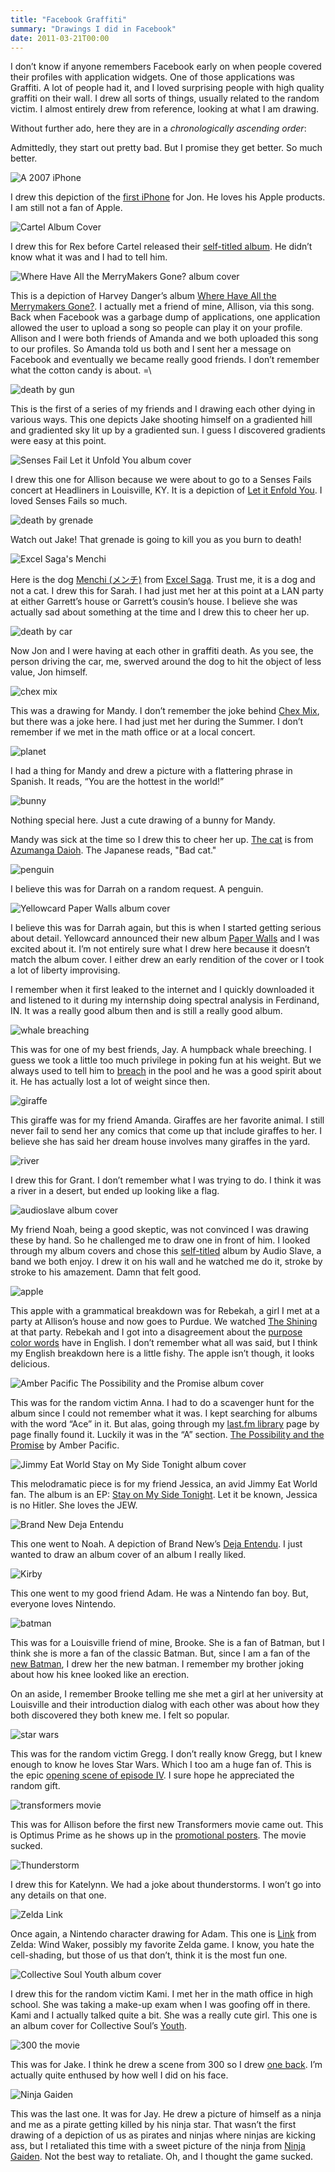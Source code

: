 ```yaml
---
title: "Facebook Graffiti"
summary: "Drawings I did in Facebook"
date: 2011-03-21T00:00
---
```

<post-header />

I don’t know if anyone remembers Facebook early on when people covered their
profiles with application widgets.
One of those applications was Graffiti.
A lot of people had it, and I loved surprising people with high quality graffiti
on their wall.
I drew all sorts of things, usually related to the random victim.
I almost entirely drew from reference, looking at what I am drawing.

Without further ado, here they are in a *chronologically ascending order*:

Admittedly, they start out pretty bad. But I promise they get better. So much better.

![A 2007 iPhone](./images/graffiti_iphone.png)

I drew this depiction of the [first iPhone](http://en.wikipedia.org/wiki/IPhone_(original)) for Jon.
He loves his Apple products.
I am still not a fan of Apple.

![Cartel Album Cover](./images/graffiti_cartel.png)

I drew this for Rex before Cartel released their [self-titled album](https://en.wikipedia.org/wiki/Cartel_(Cartel_album)).
He didn’t know what it was and I had to tell him.

![Where Have All the MerryMakers Gone? album cover](./images/graffiti_harvey_danger.png)

This is a depiction of Harvey Danger’s album [Where Have All the Merrymakers Gone?](http://en.wikipedia.org/wiki/Where_Have_All_the_Merrymakers_Gone%3F).
I actually met a friend of mine, Allison, via this song.
Back when Facebook was a garbage dump of applications,
one application allowed the user to upload a song so people can play it on your profile.
Allison and I were both friends of Amanda and we both uploaded this song to our profiles.
So Amanda told us both and I sent her a message on Facebook and eventually we became really good friends.
I don’t remember what the cotton candy is about. =\

![death by gun](./images/graffiti_death.png)

This is the first of a series of my friends and I drawing each other dying in various ways.
This one depicts Jake shooting himself on a gradiented hill and gradiented sky lit up by a gradiented sun.
I guess I discovered gradients were easy at this point.

![Senses Fail Let it Unfold You album cover](./images/graffiti_senses_fail.png)

I drew this one for Allison because we were about to go to a Senses Fails concert at Headliners in Louisville, KY.
It is a depiction of [Let it Enfold You](http://en.wikipedia.org/wiki/Let_It_Enfold_You).
I loved Senses Fails so much.

![death by grenade](./images/graffiti_grenade.png)

Watch out Jake! That grenade is going to kill you as you burn to death!

![Excel Saga's Menchi](./images/graffiti_menchi_excel_sage.png)

Here is the dog [Menchi (メンチ)](http://en.wikipedia.org/wiki/List_of_Excel_Saga_characters#Menchi)
from [Excel Saga](http://en.wikipedia.org/wiki/Excel_Saga).
Trust me, it is a dog and not a cat.
I drew this for Sarah.
I had just met her at this point at a LAN party at either Garrett’s house or Garrett’s cousin’s house.
I believe she was actually sad about something at the time and I drew this to cheer her up.

![death by car](./images/graffiti_car_death.png)

Now Jon and I were having at each other in graffiti death. As you see, the person driving the car, me, swerved around the dog to hit the object of less value, Jon himself.

![chex mix](./images/graffiti_chex_mix.png)

This was a drawing for Mandy. I don’t remember the joke behind [Chex Mix](http://en.wikipedia.org/wiki/Chex_Mix),
but there was a joke here.
I had just met her during the Summer.
I don’t remember if we met in the math office or at a local concert.

![planet](./images/graffiti_world.png)

I had a thing for Mandy and drew a picture with a flattering phrase in Spanish.
It reads, “You are the hottest in the world!”

![bunny](./images/graffiti_bunny.png)

Nothing special here. Just a cute drawing of a bunny for Mandy.

Mandy was sick at the time so I drew this to cheer her up.
[The cat](./images/graffiti_azumanga_daioh.png) is from [Azumanga Daioh](http://en.wikipedia.org/wiki/Azumanga_Daioh).
The Japanese reads, "Bad cat."

![penguin](./images/graffiti_penguin.png)

I believe this was for Darrah on a random request. A penguin.

![Yellowcard Paper Walls album cover](./images/graffiti_yellowcard.png)

I believe this was for Darrah again, but this is when I started getting serious about detail.
Yellowcard announced their new album [Paper Walls](http://en.wikipedia.org/wiki/Paper_Walls) and I was excited about it.
I’m not entirely sure what I drew here because it doesn’t match the album cover.
I either drew an early rendition of the cover or I took a lot of liberty improvising.

I remember when it first leaked to the internet and I quickly downloaded it and
listened to it during my internship doing spectral analysis in Ferdinand, IN.
It was a really good album then and is still a really good album.

![whale breaching](./images/graffiti_whale.png)

This was for one of my best friends, Jay.
A humpback whale breeching.
I guess we took a little too much privilege in poking fun at his weight.
But we always used to tell him to [breach](http://en.wikipedia.org/wiki/Whale_surfacing_behaviour#Breaching.2C_lunging.2C_and_porpoising)
in the pool and he was a good spirit about it.
He has actually lost a lot of weight since then.

![giraffe](./images/graffiti_giraffe.png)

This giraffe was for my friend Amanda. Giraffes are her favorite animal.
I still never fail to send her any comics that come up that include giraffes to her.
I believe she has said her dream house involves many giraffes in the yard.

![river](./images/graffiti_river.png)

I drew this for Grant.
I don’t remember what I was trying to do.
I think it was a river in a desert, but ended up looking like a flag.

![audioslave album cover](./images/graffiti_audioslave.png)

My friend Noah, being a good skeptic, was not convinced I was drawing these by hand.
So he challenged me to draw one in front of him.
I looked through my album covers and chose this [self-titled](http://en.wikipedia.org/wiki/Audioslave_(album))
album by Audio Slave, a band we both enjoy.
I drew it on his wall and he watched me do it, stroke by stroke to his amazement.
Damn that felt good.

![apple](./images/graffiti_apple.png)

This apple with a grammatical breakdown was for Rebekah,
a girl I met at a party at Allison’s house and now goes to Purdue.
We watched [The Shining](http://en.wikipedia.org/wiki/The_Shining_(film)) at that party.
Rebekah and I got into a disagreement about the [purpose color words](http://dictionary.reference.com/browse/red)
have in English.
I don’t remember what all was said, but I think my English breakdown here is a little fishy.
The apple isn’t though, it looks delicious.

![Amber Pacific The Possibility and the Promise album cover](./images/graffiti_amber_pacific.png)

This was for the random victim Anna.
I had to do a scavenger hunt for the album since I could not remember what it was.
I kept searching for albums with the word “Ace” in it.
But alas, going through my [last.fm library](http://www.last.fm/user/ceramic_spider/library)
page by page finally found it.
Luckily it was in the “A” section.
[The Possibility and the Promise](http://en.wikipedia.org/wiki/The_Possibility_and_the_Promise) by Amber Pacific.

![Jimmy Eat World Stay on My Side Tonight album cover](./images/graffiti_jimmy_eat_world.png)

This melodramatic piece is for my friend Jessica, an avid Jimmy Eat World fan.
The album is an EP: [Stay on My Side Tonight](http://en.wikipedia.org/wiki/Stay_on_My_Side_Tonight).
Let it be known, Jessica is no Hitler.
She loves the JEW.

![Brand New Deja Entendu](./images/graffiti_brand_new.png)

This one went to Noah.
A depiction of Brand New’s [Deja Entendu](http://en.wikipedia.org/wiki/Deja_Entendu).
I just wanted to draw an album cover of an album I really liked.

![Kirby](./images/graffiti_kirby.png)

This one went to my good friend Adam. He was a Nintendo fan boy. But, everyone loves Nintendo.

![batman](./images/graffiti_batman.png)

This was for a Louisville friend of mine, Brooke.
She is a fan of Batman, but I think she is more a fan of the classic Batman.
But, since I am a fan of the [new Batman](http://cache2.allpostersimages.com/p/LRG/18/1856/KOH8D00Z/posters/batman-begins.jpg),
I drew her the new batman.
I remember my brother joking about how his knee looked like an erection.

On an aside, I remember Brooke telling me she met a girl at her university at
Louisville and their introduction dialog with each other was about how they both
discovered they both knew me.
I felt so popular.

![star wars](./images/graffiti_star_wars.png)

This was for the random victim Gregg.
I don’t really know Gregg, but I knew enough to know he loves Star Wars.
Which I too am a huge fan of.
This is the epic [opening scene of episode IV](http://www.youtube.com/watch?v=z33-qOXOWS4&feature=related).
I sure hope he appreciated the random gift.

![transformers movie](./images/graffiti_transformers.png)

This was for Allison before the first new Transformers movie came out.
This is Optimus Prime as he shows up in the [promotional posters](http://www.ilovesubstance.com/images/movies/transformers_movie_poster_optimus_prime.jpg).
The movie sucked.

![Thunderstorm](./images/graffiti_thunderstorm.png)

I drew this for Katelynn. We had a joke about thunderstorms.
I won’t go into any details on that one.

![Zelda Link](./images/graffiti_zelda_link.png)

Once again, a Nintendo character drawing for Adam.
This one is [Link](http://images.wikia.com/zelda/images/9/99/Link_Wind_Waker_11.png) from Zelda: Wind Waker,
possibly my favorite Zelda game.
I know, you hate the cell-shading, but those of us that don’t, think it is the most fun one.

![Collective Soul Youth album cover](./images/graffiti_collective_soul.png)

I drew this for the random victim Kami.
I met her in the math office in high school.
She was taking a make-up exam when I was goofing off in there.
Kami and I actually talked quite a bit.
She was a really cute girl.
This one is an album cover for Collective Soul’s [Youth](http://en.wikipedia.org/wiki/Youth_(Collective_Soul_album)).

![300 the movie](./images/graffiti_300.png)

This was for Jake.
I think he drew a scene from 300 so I drew [one back](http://manhattaninfidel.com/__oneclick_uploads/2010/12/300_movie.jpg).
I’m actually quite enthused by how well I did on his face.

![Ninja Gaiden](./images/graffiti_ninja.png)

This was the last one.
It was for Jay.
He drew a picture of himself as a ninja and me as a pirate getting killed by his ninja star.
That wasn’t the first drawing of a depiction of us as pirates and ninjas where ninjas are kicking ass,
but I retaliated this time with a sweet picture of the ninja from [Ninja Gaiden](http://th04.deviantart.net/fs26/PRE/f/2008/150/7/5/Ninja_Gaiden_Wallpaper_by_igotgame1075.jpg).
Not the best way to retaliate.
Oh, and I thought the game sucked.
